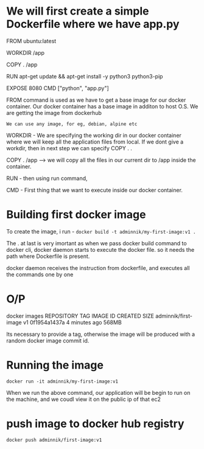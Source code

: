 
# We will first create a simple Dockerfile where we have app.py

FROM ubuntu:latest

WORKDIR /app

COPY . /app

RUN apt-get update && apt-get install -y python3 python3-pip

EXPOSE 8080
CMD ["python", "app.py"]



FROM command is used as we have to get a base image for our docker container. Our docker container has a base image in additon to host O.S. We are getting the image from dockerhub

    We can use any image, for eg, debian, alpine etc


WORKDIR - We are specifying the working dir in our docker container where we will keep all the application files from local. If we dont give a workdir, then in next step we can specify COPY . . 

COPY . /app --> we will copy all the files in our current dir to /app inside the container.

RUN - then using run command, 


CMD - First thing that we want to execute inside our docker container. 

# Building first docker image

To create the image, i run - `docker build -t adminnik/my-first-image:v1 .`

The . at last is very imortant as when we pass docker build command to docker cli, docker daemon starts to execute the docker file. so it needs the path where Dockerfile is present.

docker daemon receives the instruction from dockerfile, and executes all the commands one by one
# O/P

docker images
REPOSITORY                    TAG       IMAGE ID       CREATED         SIZE
adminnik/first-image          v1        0f1954a1437a   4 minutes ago   568MB

Its necessary to provide a tag, otherwise the image will be produced with a random docker image commit id.

# Running the image

`docker run -it adminnik/my-first-image:v1` 

When we run the above command, our application will be begin to run on the machine, and we coudl view it on the public ip of that ec2


# push image to docker hub registry

`docker push adminnik/first-image:v1`